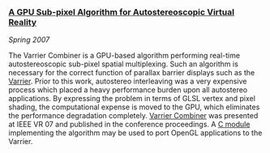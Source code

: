 ### [A GPU Sub-pixel Algorithm for Autostereoscopic Virtual Reality][ieeevr]

*Spring 2007*

The Varrier Combiner is a GPU-based algorithm performing real-time autostereoscopic sub-pixel spatial multiplexing. Such an algorithm is necessary for the correct function of parallax barrier displays such as the [Varrier][]. Prior to this work, autostereo interleaving was a very expensive process which placed a heavy performance burden upon all autostereo applications. By expressing the problem in terms of GLSL vertex and pixel shading, the computational expense is moved to the GPU, which eliminates the performance degradation completely. [Varrier Combiner][ieeevr] was presented at IEEE VR 07 and published in the conference proceedings. A [C module][combiner] implementing the algorithm may be used to port OpenGL applications to the Varrier.

[varrier]:  research.html#varrier
[ieeevr]:   pdfs/Kooima-VR07.pdf
[combiner]: varrier_combiner/varrier_combiner.html
